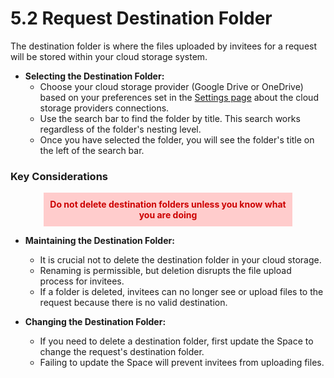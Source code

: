 # 5.2 Request Destination Folder

The destination folder is where the files uploaded by invitees for a request will be stored within your cloud storage system.

- **Selecting the Destination Folder:**
  - Choose your cloud storage provider (Google Drive or OneDrive) based on your preferences set in the [Settings page](TODO) about the cloud storage providers connections.
  - Use the search bar to find the folder by title. This search works regardless of the folder's nesting level.
  - Once you have selected the folder, you will see the folder's title on the left of the search bar.

### Key Considerations

<div style="text-align:center; background-color:#FFCCCC; padding:10px; margin:10px auto; width:75%;">
    <span style="color:#CC0000; font-weight:bold;">Do not delete destination folders unless you know what you are doing</span>
</div>



- **Maintaining the Destination Folder:**
  - It is crucial not to delete the destination folder in your cloud storage.
  - Renaming is permissible, but deletion disrupts the file upload process for invitees.
  - If a folder is deleted, invitees can no longer see or upload files to the request because there is no valid destination.

- **Changing the Destination Folder:**
  - If you need to delete a destination folder, first update the Space to change the request's destination folder.
  - Failing to update the Space will prevent invitees from uploading files.

